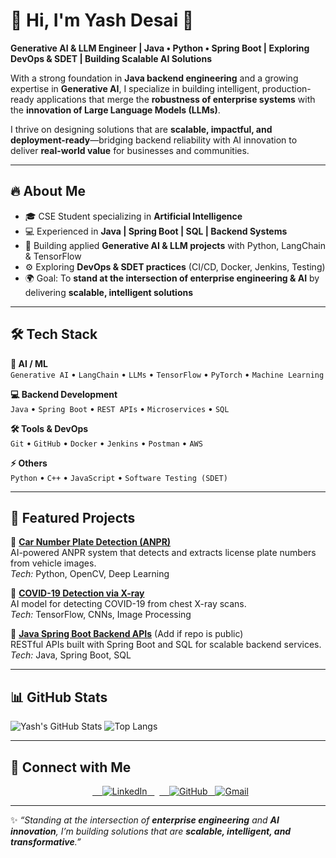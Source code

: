 # 🚀 Hi, I'm Yash Desai 👋  

**Generative AI & LLM Engineer | Java • Python • Spring Boot | Exploring DevOps & SDET | Building Scalable AI Solutions**  

With a strong foundation in **Java backend engineering** and a growing expertise in **Generative AI**, I specialize in building intelligent, production-ready applications that merge the **robustness of enterprise systems** with the **innovation of Large Language Models (LLMs)**.  

I thrive on designing solutions that are **scalable, impactful, and deployment-ready**—bridging backend reliability with AI innovation to deliver **real-world value** for businesses and communities.  

---

## 🔥 About Me  

- 🎓 CSE Student specializing in **Artificial Intelligence**  
- 💻 Experienced in **Java | Spring Boot | SQL | Backend Systems**  
- 🤖 Building applied **Generative AI & LLM projects** with Python, LangChain & TensorFlow  
- ⚙️ Exploring **DevOps & SDET practices** (CI/CD, Docker, Jenkins, Testing)  
- 🌍 Goal: To **stand at the intersection of enterprise engineering & AI** by delivering **scalable, intelligent solutions**  

---

## 🛠️ Tech Stack  

**🤖 AI / ML**  
`Generative AI` • `LangChain` • `LLMs` • `TensorFlow` • `PyTorch` • `Machine Learning`  

**💻 Backend Development**  
`Java` • `Spring Boot` • `REST APIs` • `Microservices` • `SQL`  

**🛠️ Tools & DevOps**  
`Git` • `GitHub` • `Docker` • `Jenkins` • `Postman` • `AWS`  

**⚡ Others**  
`Python` • `C++` • `JavaScript` • `Software Testing (SDET)`  

---

## 📌 Featured Projects  

🔹 **[Car Number Plate Detection (ANPR)](https://github.com/yashdesai023/Car-Number-Plate-Detection)**  
AI-powered ANPR system that detects and extracts license plate numbers from vehicle images.  
*Tech:* Python, OpenCV, Deep Learning  

🔹 **[COVID-19 Detection via X-ray](https://github.com/yashdesai023/COVID-19-Detection)**  
AI model for detecting COVID-19 from chest X-ray scans.  
*Tech:* TensorFlow, CNNs, Image Processing  

🔹 **[Java Spring Boot Backend APIs](#)** (Add if repo is public)  
RESTful APIs built with Spring Boot and SQL for scalable backend services.  
*Tech:* Java, Spring Boot, SQL  


---

## 📊 GitHub Stats  

![Yash's GitHub Stats](https://github-readme-stats.vercel.app/api?username=yashdesai023&show_icons=true&theme=tokyonight)  ![Top Langs](https://github-readme-stats.vercel.app/api/top-langs/?username=yashdesai023&layout=compact&theme=tokyonight) 
 

---

## 🤝 Connect with Me  

<p align="center">
  <a href="https://www.linkedin.com/in/yash-s-desai-/">
    <img src="https://img.shields.io/badge/LinkedIn-0077B5?style=for-the-badge&logo=linkedin&logoColor=white" alt="LinkedIn"/>
  </a>
  <a href="https://github.com/yashdesai023">
    <img src="https://img.shields.io/badge/GitHub-100000?style=for-the-badge&logo=github&logoColor=white" alt="GitHub"/>
  </a>
  <a href="mailto:desaisyash1000@gmail.com">
    <img src="https://img.shields.io/badge/Gmail-EA4335?style=for-the-badge&logo=gmail&logoColor=white" alt="Gmail"/>
  </a>
</p>

---

✨ _“Standing at the intersection of **enterprise engineering** and **AI innovation**, I’m building solutions that are **scalable, intelligent, and transformative**.”_

